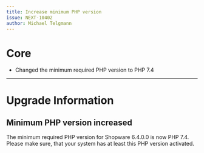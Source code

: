 ```yaml
---
title: Increase minimum PHP version
issue: NEXT-10402
author: Michael Telgmann
---
```

# Core
*  Changed the minimum required PHP version to PHP 7.4
___
# Upgrade Information
## Minimum PHP version increased
The minimum required PHP version for Shopware 6.4.0.0 is now PHP 7.4.
Please make sure, that your system has at least this PHP version activated.
